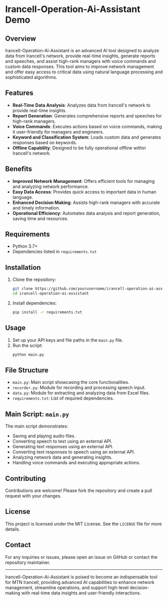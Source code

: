# Irancell-Operation-Ai-Assistant Demo

## Overview
Irancell-Operation-Ai-Assistant is an advanced AI tool designed to analyze data from Irancell's network, provide real-time insights, generate reports and speeches, and assist high-rank managers with voice commands and custom data responses. This tool aims to improve network management and offer easy access to critical data using natural language processing and sophisticated algorithms.

## Features
- **Real-Time Data Analysis**: Analyzes data from Irancell's network to provide real-time insights.
- **Report Generation**: Generates comprehensive reports and speeches for high-rank managers.
- **Voice Commands**: Executes actions based on voice commands, making it user-friendly for managers and engineers.
- **Keyword and Classification System**: Loads custom data and generates responses based on keywords.
- **Offline Capability**: Designed to be fully operational offline within Irancell's network.

## Benefits
- **Improved Network Management**: Offers efficient tools for managing and analyzing network performance.
- **Easy Data Access**: Provides quick access to important data in human language.
- **Enhanced Decision Making**: Assists high-rank managers with accurate and timely information.
- **Operational Efficiency**: Automates data analysis and report generation, saving time and resources.

## Requirements
- Python 3.7+
- Dependencies listed in `requirements.txt`

## Installation
1. Clone the repository:
   ```bash
   git clone https://github.com/yourusername/irancell-operation-ai-assistant.git
   cd irancell-operation-ai-assistant
   ```

2. Install dependencies:
   ```bash
   pip install -r requirements.txt
   ```

## Usage
1. Set up your API keys and file paths in the `main.py` file.
2. Run the script:
   ```bash
   python main.py
   ```

## File Structure
- `main.py`: Main script showcasing the core functionalities.
- `recorder.py`: Module for recording and processing speech input.
- `data.py`: Module for extracting and analyzing data from Excel files.
- `requirements.txt`: List of required dependencies.

## Main Script: `main.py`
The main script demonstrates:
- Saving and playing audio files.
- Converting speech to text using an external API.
- Generating text responses using an external API.
- Converting text responses to speech using an external API.
- Analyzing network data and generating insights.
- Handling voice commands and executing appropriate actions.

## Contributing
Contributions are welcome! Please fork the repository and create a pull request with your changes.

## License
This project is licensed under the MIT License. See the `LICENSE` file for more details.

## Contact
For any inquiries or issues, please open an issue on GitHub or contact the repository maintainer.

---

Irancell-Operation-Ai-Assistant is poised to become an indispensable tool for MTN Irancell, providing advanced AI capabilities to enhance network management, streamline operations, and support high-level decision-making with real-time data insights and user-friendly interactions.